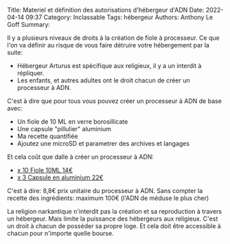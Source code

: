 Title: Materiel et définition des autorisations d'hébergeur d'ADN
Date: 2022-04-14 09:37
Category: Inclassable
Tags: hébergeur
Authors: Anthony Le Goff
Summary: 

Il y a plusieurs niveaux de droits à la création de fiole à processeur. Ce que l'on va définir au risque de vous faire détruire votre hébergement par la suite:

* Hébergeur Arturus est spécifique aux religieux, il y a un interdit à répliquer.
* Les enfants, et autres adultes ont le droit chacun de créer un processeur à ADN.

C'est à dire que pour tous vous pouvez créer un processeur à ADN de base avec:

* Un fiole de 10 ML en verre borosillicate
* Une capsule "pillulier" aluminium
* Ma recette quantifiée 
* Ajoutez une microSD et parametrer des archives et langages

Et cela coût que dalle à créer un processeur à ADN:

* [x 10 Fiole 10ML 14€](https://www.amazon.fr/Hyber-Cara-transparent-bouteilles-d%C3%A9chantillons/dp/B089RKCFGQ/ref=sr_1_6?__mk_fr_FR=%C3%85M%C3%85%C5%BD%C3%95%C3%91&crid=1Y3ML9MHPL3HV&keywords=verre+borosilicate+fiole+10ML&qid=1691999073&sprefix=verre+borosilicate+fiole+10ml%2Caps%2C153&sr=8-6)
* [x 3 Capsule en aluminium 22€](https://www.amazon.fr/dp/B09BL2DGKG?psc=1&ref=ppx_yo2ov_dt_b_product_details)

C'est à dire: 8,8€ prix unitaire du processeur à ADN. Sans compter la recette des ingrédients: maximum 100€ (l'ADN de méduse le plus cher)

La religion narkantique n'interdit pas la création et sa reproduction à travers un hébergeur. Mais limite la puissance des hébergeurs aux religieux. C'est un droit à chacun de posséder sa propre loge. Et cela doit être accessible à chacun  pour n'importe quelle bourse. 